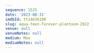 ```yaml
---
sequence: 1525
date: '2023-08-31'
imdbId: tt14636190
slug: aqua-teen-forever-plantasm-2022
venue: null
venueNotes: null
medium: Max
mediumNotes: null
---
```


